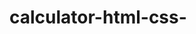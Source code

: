 # calculator-html-css-
<!DOCTYPE html>
<html>
<head>
    <script src="a1.js"></script>
    <title> My calculator</title>
    <style>
        .clear{
            background-color: yellow;
        }
        .operator{
            background-color: greenyellow;
        }
        .variable{
            background-color: cyan;
        }
        table{
            border: 1px solid black;
            margin-left: auto;
            margin-right: auto;
        }

        input[type="button"]{
            width: 100%;
            padding: 20px 40px;
            color: brown;
            font-size: 30px;
            font-weight: bold;
            border: none;
            border-radius: 7px;
        }
        input[type="text"]{
            padding: 30px 40px;
            font-size: 28px;
            font-weight: black;
            border: none;
            border-radius: 7px;
            border: 4px solid black;
        }
    </style>
</head>
<body>
<table id="calculator1"> 
        <tr> 
            <td colspan="3"><input type="text" id="result" ></td>
            <td><input type="button" value="reset" onclick="clr()" class="clear"></td> 
        </tr> 
    
        <tr> 
            <td><input type="button" value="(" onclick="display('(')" onkeydown="myFunction(event)"class="operator"></td> 
            <td><input type="button" value=")" onclick="display(')')" onkeydown="myFunction(event)" class="operator"></td> 
            <td><input type="button" value="." onclick="display('.')" onkeydown="myFunction(event)" class="operator"></td> 
            <td><input type="button" value="%" onclick="display('%')" onkeydown="myFunction(event)" class="operator"></td> 
        </tr>
        <tr> 
            <td><input type="button" value="7" onclick="display('7')" onkeydown="myFunction(event)" class="variable"></td> 
            <td><input type="button" value="8" onclick="display('8')" onkeydown="myFunction(event)" class="variable"></td> 
            <td><input type="button" value="9" onclick="display('9')" onkeydown="myFunction(event)" class="variable"></td> 
            <td><input type="button" value="/" onclick="display('/')" onkeydown="myFunction(event)" class="operator"></td> 
        </tr> 
        <tr> 
            <td><input type="button" value="4" onclick="display('4')" onkeydown="myFunction(event)" class="variable"></td> 
            <td><input type="button" value="5" onclick="display('5')" onkeydown="myFunction(event)" class="variable"></td> 
            <td><input type="button" value="6" onclick="display('6')" onkeydown="myFunction(event)" class="variable"></td> 
            <td><input type="button" value="*" onclick="display('*')" onkeydown="myFunction(event)" class="operator"></td> 
        </tr> 
        <tr> 
            <td><input type="button" value="1" onclick="display('1')" onkeydown="myFunction(event)" class="variable"></td> 
            <td><input type="button" value="2" onclick="display('2')" onkeydown="myFunction(event)" class="variable"></td> 
            <td><input type="button" value="3" onclick="display('3')" onkeydown="myFunction(event)" class="variable"></td> 
            <td><input type="button" value="-" onclick="display('-')" onkeydown="myFunction(event)" class="operator"></td> 
        </tr> 
        <tr> 
            <td><input type="button" value="PI" onclick="display('3.1415')" onkeydown="myFunction(event)" class="variable"></td>
            <td><input type="button" value="0" onclick="display('0')" onkeydown="myFunction(event)" class="variable"></td> 
            <td><input type="button" value="=" onclick="solve()" class="operator"></td> 
            <td><input type="button" value="+" onclick="display('+')" onkeydown="myFunction(event)" class="operator"></td> 
        </tr> 
    </table> 
</body> 
  
</html> 
